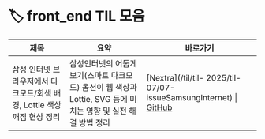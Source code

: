 # 🏷️ front_end TIL 모음

| 제목 | 요약 | 바로가기 |
|------|------|----------|
| 삼성 인터넷 브라우저에서 다크모드/회색 배경, Lottie 색상 깨짐 현상 정리 | 삼성인터넷의 어둡게 보기(스마트 다크모드) 옵션이 웹 색상과 Lottie, SVG 등에 미치는 영향 및 실전 해결 방법 정리 | [Nextra](/til/til- 2025/til-07/07-issueSamsungInternet) \| [GitHub](https://github.com/MinHyeok-lee1/TIL/blob/main/2025/07/07-issueSamsungInternet.md) |

